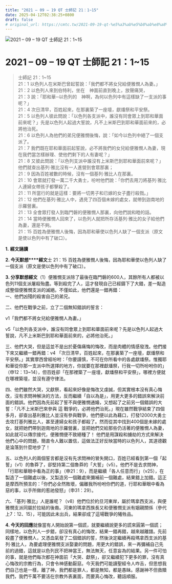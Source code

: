```yaml
---
title: "2021 – 09 – 19 QT 士師記 21：1~15"
date: 2025-04-12T02:38:25+0800
draft: false
# original_url: https://cmtc.tw/2021-09-19-qt-%e5%a3%ab%e5%b8%ab%e8%a8%98-21%ef%bc%9a115
---
```


![2021 – 09 – 19 QT 士師記 21：1~15](/images/qt.jpg   "2021 – 09 – 19 QT 士師記 21：1~15")

# 2021 – 09 – 19 QT 士師記 21：1~15

> 士師記 21：1~15  
> 21：1 以色列人在米斯巴曾起誓說：「我們都不將女兒給便雅憫人為妻。」  
> 21：2 以色列人來到伯特利，坐在　神面前直到晚上，放聲痛哭，  
> 21：3 說：「耶和華─以色列的　神啊，為何以色列中有這樣缺了一支派的事呢？」  
> 21：4 次日清早，百姓起來，在那裏築了一座壇，獻燔祭和平安祭。  
> 21：5 以色列人彼此問說：「以色列各支派中，誰沒有同會眾上到耶和華面前來呢？」先是以色列人起過大誓說，凡不上米斯巴到耶和華面前來的，必將他治死。  
> 21：6 以色列人為他們的弟兄便雅憫後悔，說：「如今以色列中絕了一個支派了。  
> 21：7 我們既在耶和華面前起誓說，必不將我們的女兒給便雅憫人為妻，現在我們當怎樣辦理、使他們剩下的人有妻呢？」  
> 21：8 又彼此問說：「以色列支派中誰沒有上米斯巴到耶和華面前來呢？」他們就查出基列‧雅比沒有一人進營到會眾那裏；  
> 21：9 因為百姓被數的時候，沒有一個基列‧雅比人在那裏。  
> 21：10 會眾就打發一萬二千大勇士，吩咐他們說：「你們去用刀將基列‧雅比人連婦女帶孩子都擊殺了。  
> 21：11 所當行的就是這樣：要將一切男子和已嫁的女子盡行殺戮。」  
> 21：12 他們在基列‧雅比人中，遇見了四百個未嫁的處女，就帶到迦南地的示羅營裏。  
> 21：13 全會眾打發人到臨門磐的便雅憫人那裏，向他們說和睦的話。  
> 21：14 當時便雅憫人回來了，以色列人就把所存活基列‧雅比的女子給他們為妻，還是不夠。  
> 21：15 百姓為便雅憫人後悔，因為耶和華使以色列人缺了一個支派（原文是使以色列中有了破口）。

**1.** **經文誦讀**

**2. 今天默想****經文**士 21：15 百姓為便雅憫人後悔，因為耶和華使以色列人缺了一個支派（原文是使以色列中有了破口）。

**3. 分享默想經文**（1）便雅憫支派除了最後在臨門磐的600人，其餘所有人都被以色列11個支派屠殺殆盡。等到殺完了人，這才發現自己已經鑄下了大錯，差一點造成整個便雅憫支派的滅絕。不僅如此，他們還是一錯再錯：  
一、他們凶殘的殺害自己的弟兄。

二、他們在戰爭之前，立了二個無知錯誤的誓言：

v1「我們都不將女兒給便雅憫人為妻。」

v5「以色列各支派中，誰沒有同會眾上到耶和華面前來呢？先是以色列人起過大誓說，凡不上米斯巴到耶和華面前來的，必將他治死。」

三、他們大哭，但是這並不是出於憂傷痛悔的悔改，而是肉體的情感發洩。他們接下來又繼續一錯再錯：v4 「次日清早，百姓起來，在那裏築了一座壇，獻燔祭和平安祭。」其實摩西曾經吩咐：「你要謹慎，不可在你所看中的各處獻燔祭。惟獨耶和華從你那一支派中所選擇的地方，你就要在那裡獻燔祭，行我一切所吩咐你的」（申12：13~14），但百姓卻「在那裡築了一座壇，獻燔祭和平安祭」，哪裡方便就在哪裡築壇，並沒有遵守律法。

四、他們雖然大哭，又獻祭，看起來好像是悔改又虔誠，但其實根本沒有真心悔改，沒有求問神解決的方法，反而繼續「自以為是」，用更大更多的錯誤來解決前面的錯誤。他們因為先前起了誓不與便雅憫通婚，又想起了之前另一個錯誤的大誓：「凡不上米斯巴來參與 這 戰爭的，必將他們治死。」現在雖然戰爭結束了四個多月，卻查出基利雅比人並沒有參與戰爭，他們便以此為藉口，打發12000大勇士去攻打基列雅比人，甚至連婦女和孩子都殺了。然而從其中找到400個是未嫁的處女，就把她們帶到迦南地的示羅營裏，並把她們交給那些仍活著的便雅憫人為妻，如此就可以傳宗接代，便雅憫便不致絕種了！ 他們是用謀殺和擄劫的方式來解決他們心中的問題，簡直令人難以置信，這做法正好反映當時的以色列人，其道德觀是淪落到什麼地步了！

五、以色列人的兩個誓言都是沒有先求問神的冒失開口，百姓已經看到第一個「起誓」（v1）的魯莽了，卻堅持第二個魯莽的「大誓」（v5）。他們不是去求問神，「行耶和華眼中看為正的事」（申21：9），而是繼續「各人任意而行」（v25），在製造了一個難處以後，又製造另一個難處來彌補前一個難處，結果錯上加錯。這正是摩西所預言的：「你們必全然敗壞，偏離我所吩咐你們的道，行耶和華眼中看為惡的事，以手所做的惹祂發怒」（申31：29）。

六、「基列·雅比」人是誰呢？（v8）他們位於約旦河東岸，屬於瑪拿西支派，與便雅憫支派同屬於拉結的後裔。河東的瑪拿西族長又和便雅憫支派有姻親關係（參代上7：12、15），可能因此未出兵，結果卻成了這場戰爭的犧牲品。

**4. 今天的回應**就像當有人開始說第一個謊，就要繼續說更多的謊來圓第一個謊；同樣地，以色列人一步錯，卻沒有真心的悔改，結果一錯再錯，越來越離譜。先前殺盡了便雅憫人，又憑血氣發了二個錯誤的誓，然後決定繼續再殺瑪拿西支派的基列·雅比人，為要處理便雅憫支派娶妻的問題，用更大的錯誤，來一再彌補自己先前的過錯，這就是以色列民不把神當王，無法無天，任意妄為的結果。另一件可怕的事，就是他們每次都在神面前「大哭、獻祭」，卻又繼續犯下更多的罪，沒有真心悔改的宗教行為，只會令神感動厭惡。今天我們可能讀聖經令人咋舌，但思想我們自己也是一樣，離了神，我們都是罪人，都是無知，都是愚昧。感謝神不但救贖我們，我們千萬不要活在宗教外表裏面，而要真心悔改，聽話順服。